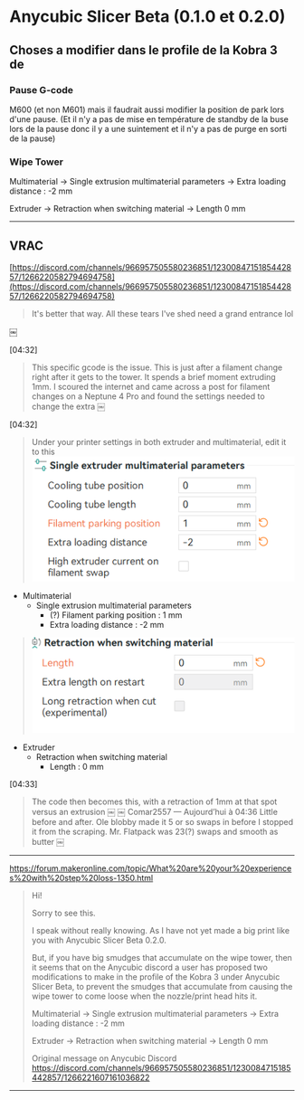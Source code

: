 
# Anycubic Slicer Beta (0.1.0 et 0.2.0)

## Choses a modifier dans le profile de la Kobra 3 de 

### Pause G-code

M600 (et non M601) mais il faudrait aussi modifier la position de park lors d'une pause. (Et il n'y a pas de mise en température de standby de la buse lors de la pause donc il y a une suintement et il n'y a pas de purge en sorti de la pause)

### Wipe Tower

Multimaterial -> Single extrusion multimaterial parameters -> Extra loading distance : -2 mm

Extruder -> Retraction when switching material -> Length 0 mm


---


## VRAC



[https://discord.com/channels/966957505580236851/1230084715185442857/1266220582794694758](https://discord.com/channels/966957505580236851/1230084715185442857/1266220582794694758)


> It's better that way. All these tears I've shed need a grand entrance lol
> 
￼


[04:32]
> This specific gcode is the issue. This is just after a filament change right after it gets to the tower. It spends a brief moment extruding 1mm.  I scoured the internet and came across a post for filament changes on a Neptune 4 Pro and found the settings needed to change the extra
￼


[04:32]
> Under your printer settings in both extruder and multimaterial, edit it to this
> ![](./Screenshot_2024-07-25_212626.webp)

* Multimaterial
  * Single extrusion multimaterial parameters
    * (?) Filament parking position : 1 mm
    * Extra loading distance : -2 mm


> ![](./Screenshot_2024-07-25_212639.webp)

* Extruder
  * Retraction when switching material 
    * Length : 0 mm


[04:33]
> The code then becomes this, with a retraction of 1mm at that spot versus an extrusion
￼
￼
Comar2557 — Aujourd’hui à 04:36
> Little before and after. Ole blobby made it 5 or so swaps in before I stopped it from the scraping. Mr. Flatpack was 23(?) swaps and smooth as butter
￼

---


https://forum.makeronline.com/topic/What%20are%20your%20experiences%20with%20step%20loss-1350.html

> Hi!
>
> Sorry to see this.
>
> I speak without really knowing. As I have not yet made a big print like you with Anycubic Slicer Beta 0.2.0.
>
> But, if you have big smudges that accumulate on the wipe tower, then it seems that on the Anycubic discord a user has proposed two modifications to make in the profile of the Kobra 3 under Anycubic Slicer Beta, to prevent the smudges that accumulate from causing the wipe tower to come loose when the nozzle/print head hits it.
>
> Multimaterial -> Single extrusion multimaterial parameters -> Extra loading distance : -2 mm
>
> Extruder -> Retraction when switching material -> Length 0 mm
>
> Original message on Anycubic Discord  
> https://discord.com/channels/966957505580236851/1230084715185442857/1266221607161036822


---





